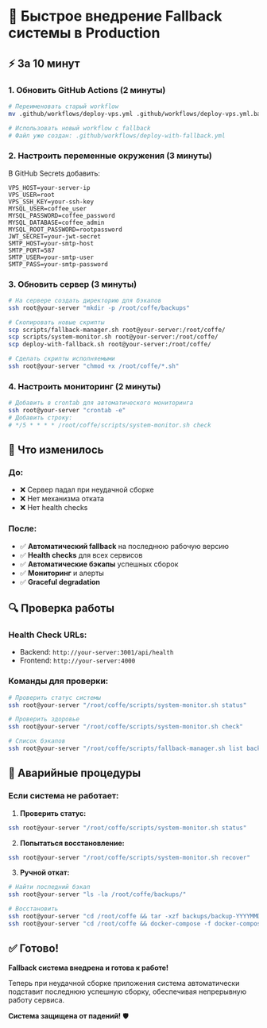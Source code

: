 # 🚀 Быстрое внедрение Fallback системы в Production

## ⚡ За 10 минут

### 1. Обновить GitHub Actions (2 минуты)

```bash
# Переименовать старый workflow
mv .github/workflows/deploy-vps.yml .github/workflows/deploy-vps.yml.backup

# Использовать новый workflow с fallback
# Файл уже создан: .github/workflows/deploy-with-fallback.yml
```

### 2. Настроить переменные окружения (3 минуты)

В GitHub Secrets добавить:
```
VPS_HOST=your-server-ip
VPS_USER=root
VPS_SSH_KEY=your-ssh-key
MYSQL_USER=coffee_user
MYSQL_PASSWORD=coffee_password
MYSQL_DATABASE=coffee_admin
MYSQL_ROOT_PASSWORD=rootpassword
JWT_SECRET=your-jwt-secret
SMTP_HOST=your-smtp-host
SMTP_PORT=587
SMTP_USER=your-smtp-user
SMTP_PASS=your-smtp-password
```

### 3. Обновить сервер (3 минуты)

```bash
# На сервере создать директорию для бэкапов
ssh root@your-server "mkdir -p /root/coffe/backups"

# Скопировать новые скрипты
scp scripts/fallback-manager.sh root@your-server:/root/coffe/
scp scripts/system-monitor.sh root@your-server:/root/coffe/
scp deploy-with-fallback.sh root@your-server:/root/coffe/

# Сделать скрипты исполняемыми
ssh root@your-server "chmod +x /root/coffe/*.sh"
```

### 4. Настроить мониторинг (2 минуты)

```bash
# Добавить в crontab для автоматического мониторинга
ssh root@your-server "crontab -e"
# Добавить строку:
# */5 * * * * /root/coffe/scripts/system-monitor.sh check
```

## 🎯 Что изменилось

### До:
- ❌ Сервер падал при неудачной сборке
- ❌ Нет механизма отката
- ❌ Нет health checks

### После:
- ✅ **Автоматический fallback** на последнюю рабочую версию
- ✅ **Health checks** для всех сервисов
- ✅ **Автоматические бэкапы** успешных сборок
- ✅ **Мониторинг** и алерты
- ✅ **Graceful degradation**

## 🔍 Проверка работы

### Health Check URLs:
- Backend: `http://your-server:3001/api/health`
- Frontend: `http://your-server:4000`

### Команды для проверки:
```bash
# Проверить статус системы
ssh root@your-server "/root/coffe/scripts/system-monitor.sh status"

# Проверить здоровье
ssh root@your-server "/root/coffe/scripts/system-monitor.sh check"

# Список бэкапов
ssh root@your-server "/root/coffe/scripts/fallback-manager.sh list backend"
```

## 🚨 Аварийные процедуры

### Если система не работает:

1. **Проверить статус:**
```bash
ssh root@your-server "/root/coffe/scripts/system-monitor.sh status"
```

2. **Попытаться восстановление:**
```bash
ssh root@your-server "/root/coffe/scripts/system-monitor.sh recover"
```

3. **Ручной откат:**
```bash
# Найти последний бэкап
ssh root@your-server "ls -la /root/coffe/backups/"

# Восстановить
ssh root@your-server "cd /root/coffe && tar -xzf backups/backup-YYYYMMDD_HHMMSS.tar.gz"
ssh root@your-server "cd /root/coffe && docker-compose -f docker-compose.fallback.yml up -d"
```

## ✅ Готово!

**Fallback система внедрена и готова к работе!**

Теперь при неудачной сборке приложения система автоматически подставит последнюю успешную сборку, обеспечивая непрерывную работу сервиса.

**Система защищена от падений!** 🛡️


